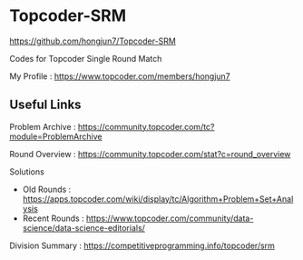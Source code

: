# Topcoder-SRM

https://github.com/hongjun7/Topcoder-SRM

Codes for Topcoder Single Round Match

My Profile : https://www.topcoder.com/members/hongjun7

## Useful Links

Problem Archive : https://community.topcoder.com/tc?module=ProblemArchive

Round Overview : https://community.topcoder.com/stat?c=round_overview

Solutions
* Old Rounds : https://apps.topcoder.com/wiki/display/tc/Algorithm+Problem+Set+Analysis          
* Recent Rounds : https://www.topcoder.com/community/data-science/data-science-editorials/

Division Summary : https://competitiveprogramming.info/topcoder/srm
